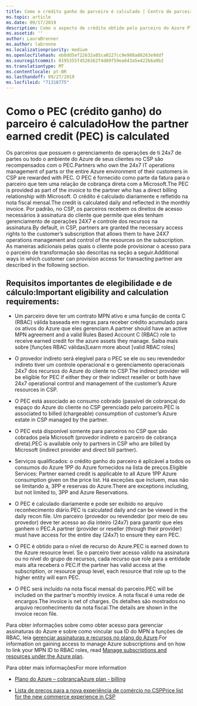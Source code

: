 ```yaml
---
title: Como o crédito ganho do parceiro é calculado | Centro de parceiros
ms.topic: article
ms.date: 09/17/2019
description: Como o aspecto de crédito obtido pelo parceiro do Azure Plan é calculado
ms.assetid: ''
author: LauraBrenner
ms.author: labrenne
ms.localizationpriority: medium
ms.openlocfilehash: eb0dd5ef22632a85ca0227cc9e988a88263e9ddf
ms.sourcegitcommit: 0195355f4526362f4d89f59ea643a5e422b6a9b2
ms.translationtype: MT
ms.contentlocale: pt-BR
ms.lasthandoff: 09/27/2019
ms.locfileid: "71318775"
---
```

# <a name="how-the-partner-earned-credit-pec-is-calculated"></a><span data-ttu-id="620cf-103">Como o PEC (crédito ganho) do parceiro é calculado</span><span class="sxs-lookup"><span data-stu-id="620cf-103">How the partner earned credit (PEC) is calculated</span></span>


<span data-ttu-id="620cf-104">Os parceiros que possuem o gerenciamento de operações de ti 24x7 de partes ou todo o ambiente do Azure de seus clientes no CSP são recompensados com o PEC.</span><span class="sxs-lookup"><span data-stu-id="620cf-104">Partners who own the 24x7 IT operations management of parts or the entire Azure environment of their customers in CSP are rewarded with PEC.</span></span> <span data-ttu-id="620cf-105">O PEC é fornecido como parte da fatura para o parceiro que tem uma relação de cobrança direta com a Microsoft.</span><span class="sxs-lookup"><span data-stu-id="620cf-105">The PEC is provided as part of the invoice to the partner who has a direct billing relationship with Microsoft.</span></span> <span data-ttu-id="620cf-106">O crédito é calculado diariamente e refletido na nota fiscal mensal.</span><span class="sxs-lookup"><span data-stu-id="620cf-106">The credit is calculated daily and reflected in the monthly invoice.</span></span> <span data-ttu-id="620cf-107">Por padrão, no CSP, os parceiros recebem os direitos de acesso necessários à assinatura do cliente que permite que eles tenham gerenciamento de operações 24X7 e controle dos recursos na assinatura.</span><span class="sxs-lookup"><span data-stu-id="620cf-107">By default, in CSP, partners are granted the necessary access rights to the customer’s subscription that allows them to have 24X7 operations management and control of the resources on the subscription.</span></span> <span data-ttu-id="620cf-108">As maneiras adicionais pelas quais o cliente pode provisionar o acesso para o parceiro de transformação são descritas na seção a seguir.</span><span class="sxs-lookup"><span data-stu-id="620cf-108">Additional ways in which customer can provision access for transacting partner are described in the following section.</span></span>   


## <a name="important-eligibility-and-calculation-requirements"></a><span data-ttu-id="620cf-109">Requisitos importantes de elegibilidade e de cálculo:</span><span class="sxs-lookup"><span data-stu-id="620cf-109">Important eligibility and calculation requirements:</span></span>

- <span data-ttu-id="620cf-110">Um parceiro deve ter um contrato MPN ativo e uma função de conta C (RBAC) válida baseada em regras para receber crédito acumulado para os ativos do Azure que eles gerenciam.</span><span class="sxs-lookup"><span data-stu-id="620cf-110">A partner should have an active MPN agreement and a valid Rules Based Account C (RBAC) role to receive earned credit for the azure assets they manage.</span></span> <span data-ttu-id="620cf-111">Saiba mais sobre [funções RBAC válidas]</span><span class="sxs-lookup"><span data-stu-id="620cf-111">Learn more about [valid RBAC roles]</span></span>

- <span data-ttu-id="620cf-112">O provedor indireto será elegível para o PEC se ele ou seu revendedor indireto tiver um controle operacional e o gerenciamento operacionais 24x7 dos recursos do Azure do cliente no CSP.</span><span class="sxs-lookup"><span data-stu-id="620cf-112">The indirect provider will be eligible for PEC if either they or their indirect reseller or both have 24x7 operational control and management of the customer’s Azure resources in CSP.</span></span>

- <span data-ttu-id="620cf-113">O PEC está associado ao consumo cobrado (passível de cobrança) do espaço do Azure do cliente no CSP gerenciado pelo parceiro.</span><span class="sxs-lookup"><span data-stu-id="620cf-113">PEC is associated to billed (chargeable) consumption of customer’s Azure estate in CSP managed by the partner.</span></span> 

- <span data-ttu-id="620cf-114">O PEC está disponível somente para parceiros no CSP que são cobrados pela Microsoft (provedor indireto e parceiro de cobrança direta).</span><span class="sxs-lookup"><span data-stu-id="620cf-114">PEC is available only to partners in CSP who are billed by Microsoft (indirect provider and direct bill partner).</span></span>

- <span data-ttu-id="620cf-115">Serviços qualificados: o crédito ganho do parceiro é aplicável a todos os consumos do Azure 1PP do Azure fornecidos na lista de preços.</span><span class="sxs-lookup"><span data-stu-id="620cf-115">Eligible Services: Partner earned credit is applicable to all Azure 1PP Azure consumption given on the price list.</span></span> <span data-ttu-id="620cf-116">Há exceções que incluem, mas não se limitando a, 3PP e reservas do Azure.</span><span class="sxs-lookup"><span data-stu-id="620cf-116">There are exceptions including, but not limited to, 3PP and Azure Reservations.</span></span>

- <span data-ttu-id="620cf-117">O PEC é calculado diariamente e pode ser exibido no arquivo reconhecimento diário.</span><span class="sxs-lookup"><span data-stu-id="620cf-117">PEC is calculated daily and can be viewed in the daily recon file.</span></span> <span data-ttu-id="620cf-118">Um parceiro (provedor ou revendedor (por meio de seu provedor) deve ter acesso ao dia inteiro (24x7) para garantir que eles ganhem o PEC.</span><span class="sxs-lookup"><span data-stu-id="620cf-118">A partner (provider or reseller (through their provider) must have access for the entire day (24x7) to ensure they earn PEC.</span></span>

- <span data-ttu-id="620cf-119">O PEC é obtido para o nível de recurso do Azure.</span><span class="sxs-lookup"><span data-stu-id="620cf-119">PEC is earned down to the Azure resource level.</span></span> <span data-ttu-id="620cf-120">Se o parceiro tiver acesso válido na assinatura ou no nível do grupo de recursos, cada recurso que role para a entidade mais alta receberá o PEC.</span><span class="sxs-lookup"><span data-stu-id="620cf-120">If the partner has valid access at the subscription, or resource group level, each resource that role up to the higher entity will earn PEC.</span></span> 

- <span data-ttu-id="620cf-121">O PEC será incluído na nota fiscal mensal do parceiro.</span><span class="sxs-lookup"><span data-stu-id="620cf-121">PEC will be included on the partner's monthly invoice.</span></span> <span data-ttu-id="620cf-122">A nota fiscal é uma rede de encargos.</span><span class="sxs-lookup"><span data-stu-id="620cf-122">The invoice is net of charges.</span></span> <span data-ttu-id="620cf-123">Os detalhes são mostrados no arquivo reconhecimento da nota fiscal.</span><span class="sxs-lookup"><span data-stu-id="620cf-123">The details are shown in the invoice recon file.</span></span>

<span data-ttu-id="620cf-124">Para obter informações sobre como obter acesso para gerenciar assinaturas do Azure e sobre como vincular sua ID do MPN a funções de RBAC, leia [gerenciar assinaturas e recursos no plano do Azure](azure-plan-manage.md).</span><span class="sxs-lookup"><span data-stu-id="620cf-124">For information on gaining access to manage Azure subscriptions and on how to link your MPN ID to RBAC roles, read [Manage subscriptions and resources under the Azure plan](azure-plan-manage.md).</span></span>

<span data-ttu-id="620cf-125">Para obter mais informações</span><span class="sxs-lookup"><span data-stu-id="620cf-125">For more information</span></span>

- [<span data-ttu-id="620cf-126">Plano do Azure – cobrança</span><span class="sxs-lookup"><span data-stu-id="620cf-126">Azure plan - billing</span></span>](azure-plan-billing.md)

- [<span data-ttu-id="620cf-127">Lista de preços para a nova experiência de comércio no CSP</span><span class="sxs-lookup"><span data-stu-id="620cf-127">Price list for the new commerce experience in CSP </span></span>](azure-plan-price-list.md)